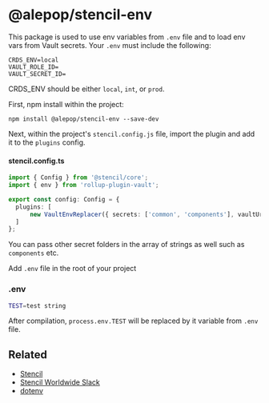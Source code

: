 # @alepop/stencil-env

This package is used to use env variables from `.env` file and to load env vars from Vault secrets. Your `.env` must include the following: 
```
CRDS_ENV=local
VAULT_ROLE_ID=
VAULT_SECRET_ID=
```

CRDS_ENV should be either `local`, `int`, or `prod`.

First, npm install within the project:

```
npm install @alepop/stencil-env --save-dev
```

Next, within the project's `stencil.config.js` file, import the plugin and add
it to the `plugins` config.

#### stencil.config.ts
```ts
import { Config } from '@stencil/core';
import { env } from 'rollup-plugin-vault';

export const config: Config = {
  plugins: [
      new VaultEnvReplacer({ secrets: ['common', 'components'], vaultUrl: 'https://vault.crossroads.net/', secretFolder: 'kv-client' }).env(),
  ]
};
```
You can pass other secret folders in the array of strings as well such as `components` etc.

Add `.env` file in the root of your project

### .env
```bash
TEST=test string
```

After compilation, `process.env.TEST` will be replaced by it variable from `.env` file.

## Related

* [Stencil](https://stenciljs.com/)
* [Stencil Worldwide Slack](https://stencil-worldwide.slack.com)
* [dotenv](https://github.com/motdotla/dotenv)
